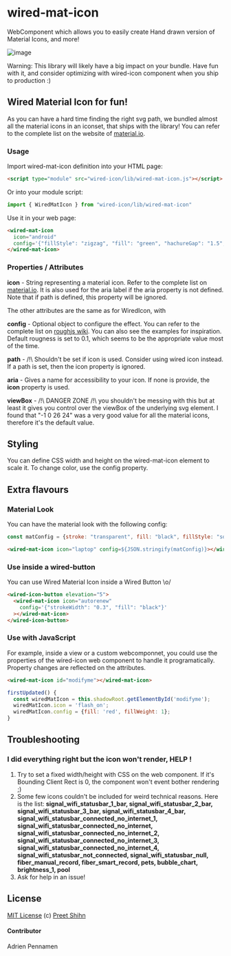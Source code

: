 # wired-mat-icon

WebComponent which allows you to easily create Hand drawn version of Material Icons, and more!

![image](https://user-images.githubusercontent.com/7101875/78978100-8391f100-7b19-11ea-943f-2842e2b5ea44.png)

Warning: This library will likely have a big impact on your bundle. Have fun with it, and consider optimizing with wired-icon component when you ship to production :)

## Wired Material Icon for fun!
As you can have a hard time finding the right svg path, we bundled almost all the material icons in an iconset, that ships with the library! You can refer to the complete list on the website of [material.io](https://material.io/resources/icons/).

### Usage
Import wired-mat-icon definition into your HTML page:
```html
<script type="module" src="wired-icon/lib/wired-mat-icon.js"></script>
```
Or into your module script:
```javascript
import { WiredMatIcon } from "wired-icon/lib/wired-mat-icon"
```

Use it in your web page:
```html
<wired-mat-icon
  icon="android"
  config='{"fillStyle": "zigzag", "fill": "green", "hachureGap": "1.5", "fillWeight": "0.9"}'>
</wired-mat-icon>
```

### Properties / Attributes

**icon** - String representing a material icon. Refer to the complete list on [material.io](https://material.io/resources/icons/). It is also used for the aria label if the aria property is not defined. Note that if path is defined, this property will be ignored.

The other attributes are the same as for WiredIcon, with 

**config** - Optional object to configure the effect. You can refer to the complete list on [roughjs wiki](https://github.com/pshihn/rough/wiki#options). You can also see the examples for inspiration.
Default rougness is set to 0.1, which seems to be the appropriate value most of the time.

**path** - /!\ Shouldn't be set if icon is used. Consider using wired icon instead. If a path is set, then the icon property is ignored.

**aria** - Gives a name for accessibility to your icon. If none is provide, the **icon** property is used.

**viewBox** - /!\ DANGER ZONE /!\ you shouldn't be messing with this but at least it gives you control over the viewBox of the underlying svg element. I found that "-1 0 26 24" was a very good value for all the material icons, therefore it's the default value.


## Styling
You can define CSS width and height on the wired-mat-icon element to scale it.
To change color, use the config property.


## Extra flavours
### Material Look
You can have the material look with the following config:
```javascript
const matConfig = {stroke: "transparent", fill: "black", fillStyle: "solid"};
```
```html
<wired-mat-icon icon="laptop" config=${JSON.stringify(matConfig)}></wired-mat-icon>
```

### Use inside a wired-button
You can use Wired Material Icon inside a Wired Button \o/
```html
<wired-icon-button elevation="5">
  <wired-mat-icon icon="autorenew"
    config='{"strokeWidth": "0.3", "fill": "black"}'
  ></wired-mat-icon>
</wired-icon-button>
```

### Use with JavaScript
For example, inside a view or a custom webcomponnet, you could use the properties of the wired-icon web component to handle it programatically. Property changes are reflected on the attributes.
```html
<wired-mat-icon id="modifyme"></wired-mat-icon>
```
```javascript
firstUpdated() {
  const wiredMatIcon = this.shadowRoot.getElementById('modifyme');
  wiredMatIcon.icon = 'flash_on';
  wiredMatIcon.config = {fill: 'red', fillWeight: 1};
}
```

## Troubleshooting
### I did everything right but the icon won't render, HELP !
1. Try to set a fixed width/height with CSS on the web component. If it's Bounding Client Rect is 0, the component won't event bother rendering ;)
2. Some few icons couldn't be included for weird technical reasons. Here is the list:
__signal_wifi_statusbar_1_bar, signal_wifi_statusbar_2_bar, signal_wifi_statusbar_3_bar, signal_wifi_statusbar_4_bar, signal_wifi_statusbar_connected_no_internet_1, signal_wifi_statusbar_connected_no_internet, signal_wifi_statusbar_connected_no_internet_2, signal_wifi_statusbar_connected_no_internet_3, signal_wifi_statusbar_connected_no_internet_4, signal_wifi_statusbar_not_connected, signal_wifi_statusbar_null, fiber_manual_record, fiber_smart_record, pets, bubble_chart, brightness_1, pool__
3. Ask for help in an issue!

## License
[MIT License](https://github.com/wiredjs/wired-elements/blob/master/LICENSE) (c) [Preet Shihn](https://twitter.com/preetster)

#### Contributor

Adrien Pennamen
